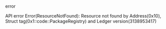 error

API error Error(ResourceNotFound): Resource not found by Address(0x10), Struct tag(0x1::code::PackageRegistry) and Ledger version(3138953417)
